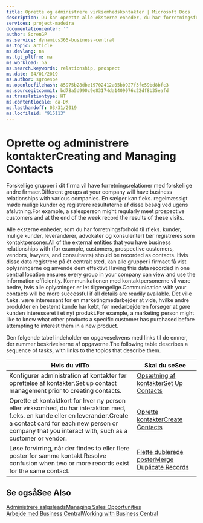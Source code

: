 ```yaml
---
title: Oprette og administrere virksomhedskontakter | Microsoft Docs
description: Du kan oprette alle eksterne enheder, du har forretningsforhold til (f.eks. kundeemner, debitorer, kreditorer og konsulenter) som kontaktpersoner.
services: project-madeira
documentationcenter: ''
author: SorenGP
ms.service: dynamics365-business-central
ms.topic: article
ms.devlang: na
ms.tgt_pltfrm: na
ms.workload: na
ms.search.keywords: relationship, prospect
ms.date: 04/01/2019
ms.author: sgroespe
ms.openlocfilehash: 85975b28dbe19702412a05bb927f3fe59bd8bfc3
ms.sourcegitcommit: bd78a5d990c9e83174da1409076c22df8b35eafd
ms.translationtype: HT
ms.contentlocale: da-DK
ms.lasthandoff: 03/31/2019
ms.locfileid: "915113"
---
```

# <a name="creating-and-managing-contacts"></a><span data-ttu-id="8dbb3-103">Oprette og administrere kontakter</span><span class="sxs-lookup"><span data-stu-id="8dbb3-103">Creating and Managing Contacts</span></span>
<span data-ttu-id="8dbb3-104">Forskellige grupper i dit firma vil have forretningsrelationer med forskellige andre firmaer.</span><span class="sxs-lookup"><span data-stu-id="8dbb3-104">Different groups at your company will have business relationships with various companies.</span></span> <span data-ttu-id="8dbb3-105">En sælger kan f.eks. regelmæssigt møde mulige kunder og registrere resultaterne af disse besøg ved ugens afslutning.</span><span class="sxs-lookup"><span data-stu-id="8dbb3-105">For example, a salesperson might regularly meet prospective customers and at the end of the week record the results of these visits.</span></span>

<span data-ttu-id="8dbb3-106">Alle eksterne enheder, som du har forretningsforhold til (f.eks. kunder, mulige kunder, leverandører, advokater og konsulenter) bør registreres som kontaktpersoner.</span><span class="sxs-lookup"><span data-stu-id="8dbb3-106">All of the external entities that you have business relationships with (for example, customers, prospective customers, vendors, lawyers, and consultants) should be recorded as contacts.</span></span> <span data-ttu-id="8dbb3-107">Hvis disse data registrere på ét centralt sted, kan alle grupper i firmaet få vist oplysningerne og anvende dem effektivt.</span><span class="sxs-lookup"><span data-stu-id="8dbb3-107">Having this data recorded in one central location ensures every group in your company can view and use the information efficiently.</span></span> <span data-ttu-id="8dbb3-108">Kommunikationen med kontaktpersonerne vil være bedre, hvis alle oplysninger er let tilgængelige.</span><span class="sxs-lookup"><span data-stu-id="8dbb3-108">Communication with your contacts will be more successful if all details are readily available.</span></span> <span data-ttu-id="8dbb3-109">Det ville f.eks. være interessant for en marketingmedarbejder at vide, hvilke andre produkter en bestemt kunde har købt, før medarbejderen forsøger at gøre kunden interesseret i et nyt produkt.</span><span class="sxs-lookup"><span data-stu-id="8dbb3-109">For example, a marketing person might like to know what other products a specific customer has purchased before attempting to interest them in a new product.</span></span>

<span data-ttu-id="8dbb3-110">Den følgende tabel indeholder en opgavesekvens med links til de emner, der rummer beskrivelserne af opgaverne.</span><span class="sxs-lookup"><span data-stu-id="8dbb3-110">The following table describes a sequence of tasks, with links to the topics that describe them.</span></span>

| <span data-ttu-id="8dbb3-111">Hvis du vil</span><span class="sxs-lookup"><span data-stu-id="8dbb3-111">To</span></span> | <span data-ttu-id="8dbb3-112">Skal du se</span><span class="sxs-lookup"><span data-stu-id="8dbb3-112">See</span></span> |
| --- | --- |
| <span data-ttu-id="8dbb3-113">Konfigurer administration af kontakter før oprettelse af kontakter.</span><span class="sxs-lookup"><span data-stu-id="8dbb3-113">Set up contact management prior to creating contacts.</span></span> |[<span data-ttu-id="8dbb3-114">Opsætning af kontakter</span><span class="sxs-lookup"><span data-stu-id="8dbb3-114">Set Up Contacts</span></span>](marketing-setup-contacts.md) |
| <span data-ttu-id="8dbb3-115">Oprette et kontaktkort for hver ny person eller virksomhed, du har interaktion med, f.eks. en kunde eller en leverandør.</span><span class="sxs-lookup"><span data-stu-id="8dbb3-115">Create a contact card for each new person or company that you interact with, such as a customer or vendor.</span></span> |[<span data-ttu-id="8dbb3-116">Oprette kontakter</span><span class="sxs-lookup"><span data-stu-id="8dbb3-116">Create Contacts</span></span>](marketing-create-contact-companies.md) |
|<span data-ttu-id="8dbb3-117">Løse forvirring, når der findes to eller flere poster for samme kontakt.</span><span class="sxs-lookup"><span data-stu-id="8dbb3-117">Resolve confusion when two or more records exist for the same contact.</span></span>|[<span data-ttu-id="8dbb3-118">Flette dublerede poster</span><span class="sxs-lookup"><span data-stu-id="8dbb3-118">Merge Duplicate Records</span></span>](sales-how-merge-duplicate-records.md)|

## <a name="see-also"></a><span data-ttu-id="8dbb3-119">Se også</span><span class="sxs-lookup"><span data-stu-id="8dbb3-119">See Also</span></span>
[<span data-ttu-id="8dbb3-120">Administrere salgsleads</span><span class="sxs-lookup"><span data-stu-id="8dbb3-120">Managing Sales Opportunities</span></span>](marketing-manage-sales-opportunities.md)  
[<span data-ttu-id="8dbb3-121">Arbejde med Business Central</span><span class="sxs-lookup"><span data-stu-id="8dbb3-121">Working with Business Central</span></span>](ui-work-product.md)  
